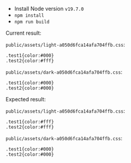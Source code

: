 - Install Node version `v19.7.0`
- `npm install`
- `npm run build`

Current result:

`public/assets/light-a050d6fca14afa704ffb.css`:

```
.test1{color:#000}
.test2{color:#fff}
```


`public/assets/dark-a050d6fca14afa704ffb.css`:

```
.test1{color:#000}
.test2{color:#000}
```

Expected result:

`public/assets/light-a050d6fca14afa704ffb.css`:

```
.test1{color:#fff}
.test2{color:#fff}
```


`public/assets/dark-a050d6fca14afa704ffb.css`:

```
.test1{color:#000}
.test2{color:#000}
```

